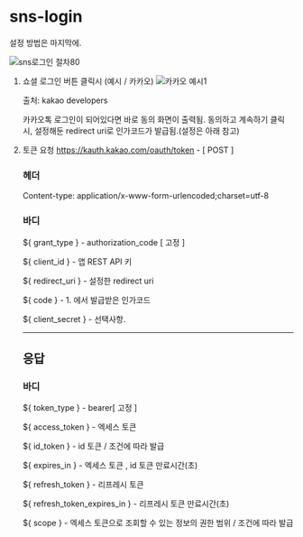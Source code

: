 # sns-login

설정 방법은 마지막에.

![sns로그인 절차80](https://github.com/user-attachments/assets/f9e217da-7b74-443b-800f-34dca1bff72f)
   
1. 쇼셜 로그인 버튼 클릭시 (예시 / 카카오)
   ![카카오 예시1](https://github.com/user-attachments/assets/24d546bc-ed78-4a4d-b542-7c930372774d)
   
   출처: kakao developers
   
   카카오톡 로그인이 되어있다면 바로 동의 화면이 출력됨.
   동의하고 계속하기 클릭시, 설정해둔 redirect uri로 인가코드가 발급됨.(설정은 아래 참고)

2. 토큰 요청
   https://kauth.kakao.com/oauth/token - [ POST ]

   ### 헤더
   
   Content-type: application/x-www-form-urlencoded;charset=utf-8
   
   ### 바디
   
   ${ grant_type } - authorization_code [ 고정 ]
   
   ${ client_id } - 앱 REST API 키
   
   ${ redirect_uri } - 설정한  redirect uri
   
   ${ code } - 1. 에서 발급받은 인가코드
   
   ${ client_secret } - 선택사항.
   
   ----
   ## 응답

   ### 바디
   
   ${ token_type } - bearer[ 고정 ]

   ${ access_token } - 엑세스 토큰

   ${ id_token } - id 토큰 / 조건에 따라 발급

   ${ expires_in } - 엑세스 토큰 , id 토큰 만료시간(초)
   
   ${ refresh_token } - 리프레시 토큰

   ${ refresh_token_expires_in } - 리프레시 토큰 만료시간(초)

   ${ scope } - 엑세스 토큰으로 조회할 수 있는 정보의 권한 범위 / 조건에 따라 발급

